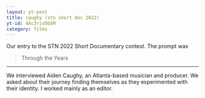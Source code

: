 ```yaml
---
layout: yt-post
title: caughy (stn short doc 2022)
yt-id: 4Xc3rivDbSM
category: films
---
```

Our entry to the STN 2022 Short Documentary contest. The prompt was

> Through the Years

<hr>

We interviewed Aiden Caughy, an Atlanta-based musician and producer. We asked about their journey finding themselves as they experimented with their identity. I worked mainly as an editor.